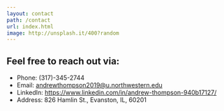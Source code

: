 ```yaml
---
layout: contact
path: /contact
url: index.html
image: http://unsplash.it/400?random
---
```

## Feel free to reach out via:

* Phone: (317)-345-2744
* Email: andrewthompson2019@u.northwestern.edu
* LinkedIn: https://www.linkedin.com/in/andrew-thompson-940b17127/
* Address: 826 Hamlin St., Evanston, IL, 60201
